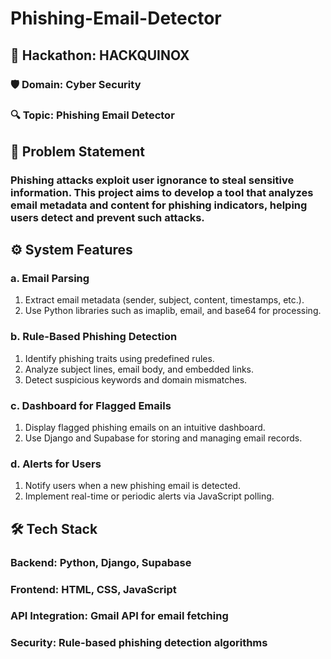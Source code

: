 # Phishing-Email-Detector

## 🚀 Hackathon: HACKQUINOX

### 🛡 Domain: Cyber Security
### 🔍 Topic: Phishing Email Detector

## 📌 Problem Statement
### Phishing attacks exploit user ignorance to steal sensitive information. This project aims to develop a tool that analyzes email metadata and content for phishing indicators, helping users detect and prevent such attacks.

## ⚙️ System Features

### a. Email Parsing

1. Extract email metadata (sender, subject, content, timestamps, etc.).
2. Use Python libraries such as imaplib, email, and base64 for processing.

### b. Rule-Based Phishing Detection

1. Identify phishing traits using predefined rules.
2. Analyze subject lines, email body, and embedded links.
3. Detect suspicious keywords and domain mismatches.

### c. Dashboard for Flagged Emails

1. Display flagged phishing emails on an intuitive dashboard.
2. Use Django and Supabase for storing and managing email records.

### d. Alerts for Users

1. Notify users when a new phishing email is detected.
2. Implement real-time or periodic alerts via JavaScript polling.

## 🛠 Tech Stack

### Backend: Python, Django, Supabase
### Frontend: HTML, CSS, JavaScript
### API Integration: Gmail API for email fetching
### Security: Rule-based phishing detection algorithms

